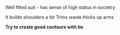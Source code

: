Well fitted suit - has sense of high status in societry

It builds shoulders a bit
Trims waste
thicks up arms

**Try to create good contours with tie**